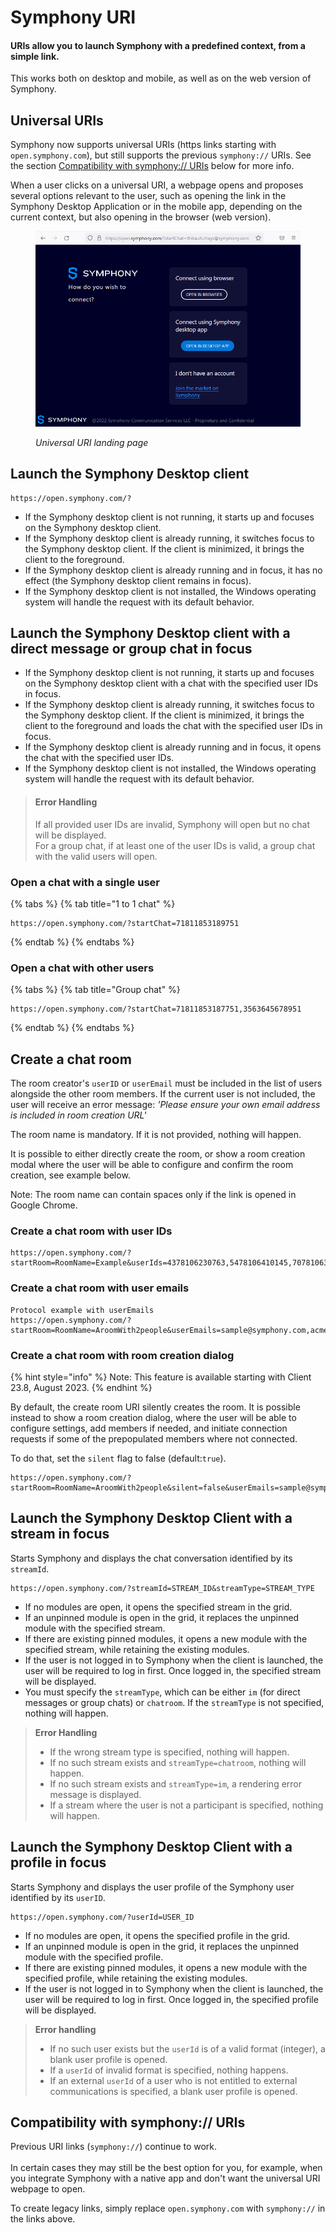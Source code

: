 # Symphony URI

#### URIs allow you to launch Symphony with a predefined context, from a simple link.

This works both on desktop and mobile, as well as on the web version of Symphony.

## Universal URIs

Symphony now supports universal URIs (https links starting with `open.symphony.com`), but still supports the previous `symphony://` URIs. See the section [Compatibility with symphony:// URIs](./#compatibility-with-symphony-uris) below for more info.

When a user clicks on a universal URI, a webpage opens and proposes several options relevant to the user, such as opening the link in the Symphony Desktop Application or in the mobile app, depending on the current context, but also opening in the browser (web version).

<figure><img src="../../.gitbook/assets/image (54).png" alt=""><figcaption><p><em>Universal URI landing page</em></p></figcaption></figure>

## Launch the Symphony Desktop client

```
https://open.symphony.com/?
```

* If the Symphony desktop client is not running, it starts up and focuses on the Symphony desktop client.
* If the Symphony desktop client is already running, it switches focus to the Symphony desktop client. If the client is minimized, it brings the client to the foreground.
* If the Symphony desktop client is already running and in focus, it has no effect (the Symphony desktop client remains in focus).
* If the Symphony desktop client is not installed, the Windows operating system will handle the request with its default behavior.

## Launch the Symphony Desktop client with a direct message or group chat in focus

* If the Symphony desktop client is not running, it starts up and focuses on the Symphony desktop client with a chat with the specified user IDs in focus.
* If the Symphony desktop client is already running, it switches focus to the Symphony desktop client. If the client is minimized, it brings the client to the foreground and loads the chat with the specified user IDs in focus.
* If the Symphony desktop client is already running and in focus, it opens the chat with the specified user IDs.
* If the Symphony desktop client is not installed, the Windows operating system will handle the request with its default behavior.

> #### Error Handling
>
> If all provided user IDs are invalid, Symphony will open but no chat will be displayed.\
> For a group chat, if at least one of the user IDs is valid, a group chat with the valid users will open.

### Open a chat with a single user

{% tabs %}
{% tab title="1 to 1 chat" %}
```
https://open.symphony.com/?startChat=71811853189751
```
{% endtab %}
{% endtabs %}

### Open a chat with other users

{% tabs %}
{% tab title="Group chat" %}
```
https://open.symphony.com/?startChat=71811853187751,3563645678951
```
{% endtab %}
{% endtabs %}

## Create a chat room

The room creator's `userID` or `userEmail` must be included in the list of users alongside the other room members. If the current user is not included, the user will receive an error message: _'Please ensure your own email address is included in room creation URL'_

The room name is mandatory. If it is not provided, nothing will happen.

It is possible to either directly create the room, or show a room creation modal where the user will be able to configure and confirm the room creation, see example below.

Note: The room name can contain spaces only if the link is opened in Google Chrome.

### Create a chat room with user IDs

```
https://open.symphony.com/?startRoom=RoomName=Example&userIds=4378106230763,5478106410145,7078106304564
```

### Create a chat room with user emails

```
Protocol example with userEmails
https://open.symphony.com/?startRoom=RoomName=AroomWith2people&userEmails=sample@symphony.com,acme@bank.com
```

### Create a chat room with room creation dialog

{% hint style="info" %}
Note: This feature is available starting with Client 23.8, August 2023.
{% endhint %}

By default, the create room URI silently creates the room. It is possible instead to show a room creation dialog, where the user will be able to configure settings, add members if needed, and initiate connection requests if some of the prepopulated members where not connected.

To do that, set the `silent` flag to false (default:`true`).

```
https://open.symphony.com/?startRoom=RoomName=AroomWith2people&silent=false&userEmails=sample@symphony.com,acme@bank.com
```

## Launch the Symphony Desktop Client with a stream in focus

Starts Symphony and displays the chat conversation identified by its `streamId`.

```
https://open.symphony.com/?streamId=STREAM_ID&streamType=STREAM_TYPE
```

* If no modules are open, it opens the specified stream in the grid.
* If an unpinned module is open in the grid, it replaces the unpinned module with the specified stream.
* If there are existing pinned modules, it opens a new module with the specified stream, while retaining the existing modules.
* If the user is not logged in to Symphony when the client is launched, the user will be required to log in first. Once logged in, the specified stream will be displayed.
* You must specify the `streamType`, which can be either `im` (for direct messages or group chats) or `chatroom`. If the `streamType` is not specified, nothing will happen.

> **Error Handling**
>
> * If the wrong stream type is specified, nothing will happen.
> * If no such stream exists and `streamType=chatroom`, nothing will happen.
> * If no such stream exists and `streamType=im`, a rendering error message is displayed.
> * If a stream where the user is not a participant is specified, nothing will happen.

## Launch the Symphony Desktop Client with a profile in focus

Starts Symphony and displays the user profile of the Symphony user identified by its `userID`.

```
https://open.symphony.com/?userId=USER_ID
```

* If no modules are open, it opens the specified profile in the grid.
* If an unpinned module is open in the grid, it replaces the unpinned module with the specified profile.
* If there are existing pinned modules, it opens a new module with the specified profile, while retaining the existing modules.
* If the user is not logged in to Symphony when the client is launched, the user will be required to log in first. Once logged in, the specified profile will be displayed.

> **Error handling**
>
> * If no such user exists but the `userId` is of a valid format (integer), a blank user profile is opened.
> * If a `userId` of invalid format is specified, nothing happens.
> * If an external `userId` of a user who is not entitled to external communications is specified, a blank user profile is opened.

## Compatibility with symphony:// URIs

Previous URI links (`symphony://`) continue to work.\
\
In certain cases they may still be the best option for you, for example, when you integrate Symphony with a native app and don't want the universal URI webpage to open.

To create legacy links, simply replace `open.symphony.com` with `symphony://` in the links above.
